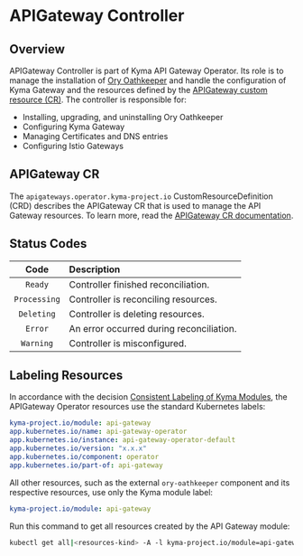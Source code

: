# APIGateway Controller

## Overview

APIGateway Controller is part of Kyma API Gateway Operator. Its role is to manage the installation of [Ory Oathkeeper](https://www.ory.sh/docs/oathkeeper) and handle the configuration of Kyma Gateway and the resources defined by the [APIGateway custom resource (CR)](./custom-resources/apigateway/04-00-apigateway-custom-resource.md). The controller is responsible for:
- Installing, upgrading, and uninstalling Ory Oathkeeper
- Configuring Kyma Gateway
- Managing Certificates and DNS entries
- Configuring Istio Gateways

## APIGateway CR

The `apigateways.operator.kyma-project.io` CustomResourceDefinition (CRD) describes the APIGateway CR that is used to manage the API Gateway resources. To learn more, read the [APIGateway CR documentation](./custom-resources/apigateway/04-00-apigateway-custom-resource.md).

## Status Codes

|     Code     | Description                              |
|:------------:|:-----------------------------------------|
|   `Ready`    | Controller finished reconciliation.      |
| `Processing` | Controller is reconciling resources.     |
|  `Deleting`  | Controller is deleting resources.        |
|   `Error`    | An error occurred during reconciliation. |
|  `Warning`   | Controller is misconfigured.             |

## Labeling Resources

In accordance with the decision [Consistent Labeling of Kyma Modules](https://github.com/kyma-project/community/issues/864), the APIGateway Operator resources use the standard Kubernetes labels:


```yaml
kyma-project.io/module: api-gateway
app.kubernetes.io/name: api-gateway-operator
app.kubernetes.io/instance: api-gateway-operator-default
app.kubernetes.io/version: "x.x.x"
app.kubernetes.io/component: operator
app.kubernetes.io/part-of: api-gateway
```

All other resources, such as the external `ory-oathkeeper` component and its respective resources, use only the Kyma module label:

```yaml
kyma-project.io/module: api-gateway
```

Run this command to get all resources created by the API Gateway module:

```bash
kubectl get all|<resources-kind> -A -l kyma-project.io/module=api-gateway
```
